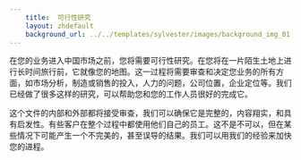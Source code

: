 ```yaml
---
    title:  可行性研究 
    layout: zhdefault
    background_url: ../../templates/sylvester/images/background_img_01.jpg
---
```

在您的业务进入中国市场之前，您将需要可行性研究。在您将在一片陌生土地上进行长时间旅行前，它就像您的地图。这一过程将需要审查和决定您业务的所有方面，如市场分析，制造或销售的投入，人力的问题，公司位置，企业定位等。我们已经做了很多这样的研究，可以帮助您和您的工作人员很好的完成它。

这个文件的内部和外部都将接受审查，我们可以确保它是完整的，内容翔实，和具有启发性。有些客户在整个过程中都使用他们自己的员工。这不是不可以，但在某些情况下可能产生一个不完美的，甚至误导的结果。我们可以用我们的经验来加快您的进程。
 
 

